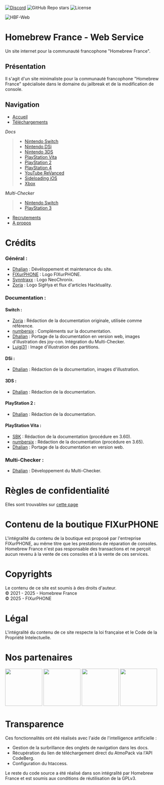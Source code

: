[![Discord](https://img.shields.io/discord/883623179979984896?logo=discord&label=Le%20Homebrew%20France)](https://discord.gg/le-homebrew-france-883623179979984896) ![GitHub Repo stars](https://img.shields.io/github/stars/homebrewfrance/homebrew-france.fr) ![License](https://img.shields.io/github/license/homebrewfrance/homebrew-france.fr)


![HBF-Web](https://cdn.homebrew-france.site/github/hbf-web.png)

# Homebrew France - Web Service
Un site internet pour la communauté francophone "Homebrew France".

## Présentation
Il s'agit d'un site minimaliste pour la communauté francophone "Homebrew France" spécialisée dans le domaine du jailbreak et de la modification de console.

## Navigation
- [Accueil](https://homebrew-france.fr)
- [Téléchargements](https://homebrew-france.fr/telechargements/)
  
*Docs*
> - [Nintendo Switch](https://docs.homebrew-france.fr/switch/)
> - [Nintendo DSi](https://docs.homebrew-france.fr/dsi/)
> - [Nintendo 3DS](https://homebrew-france.fr/3ds/)
> - [PlayStation Vita](https://docs.homebrew-france.fr/psvita)
> - [PlayStation 2](https://docs.homebrew-france.fr/ps2/)
> - [PlayStation 4](https://homebrew-france.fr/docs/ps4/)
> - [YouTube ReVanced](https://homebrew-france.fr/docs/revanced/)
> - [Sideloading iOS](https://homebrew-france.fr/docs/sideloading-ios/)
> - [Xbox](https://homebrew-france.fr/docs/xbox/)
  
*Multi-Checker*
> - [Nintendo Switch](https://homebrew-france.fr/multi-checker/switch/)
> - [PlayStation 3](https://homebrew-france.fr/multi-checker/ps3/)

- [Recrutements](https://homebrew-france.fr/devenir-helper/)
- [A propos](https://homebrew-france.fr/a-propos/)

# Crédits 
### Général : 
- [Dhalian](https://github.com/Dhalian) : Dévéloppement et maintenance du site.
- [FIXurPHONE](https://fixurphone.fr/) : Logo FIXurPHONE.
- [Synntraxx](https://github.com/Synntraxx) : Logo NeoChronix.
- [Zoria](https://github.com/THZoria) : Logo SigHya et flux d'articles Hacktuality.

### Documentation :
#### Switch :
- [Zoria](https://github.com/THZoria) : Rédaction de la documentation originale, utilisée comme référence.
- [numbersix]() : Compléments sur la documentation.
- [Dhalian](https://github.com/Dhalian) : Portage de la documentation en version web, images d'illustration des joy-con. Intégration du Multi-Checker.
- [Luigi31]() : Image d'illustration des partitions.

#### DSi :
- [Dhalian](https://github.com/Dhalian) : Rédaction de la documentation, images d'illustration.

#### 3DS : 
- [Dhalian](https://github.com/Dhalian) : Rédaction de la documentation.

#### PlayStation 2 : 
- [Dhalian](https://github.com/Dhalian) : Rédaction de la documentation.

#### PlayStation Vita : 
- [SBK]() : Rédaction de la documentation (procédure en 3.60).
- [numbersix]() : Rédaction de la documentation (procédure en 3.65).
- [Dhalian](https://github.com/Dhalian) : Portage de la documentation en version web.

### Multi-Checker : 
- [Dhalian](https://github.com/Dhalian) : Développement du Multi-Checker.

# Règles de confidentialité 
Elles sont trouvables sur [cette page](https://homebrew-france.fr/confidentialite)

# Contenu de la boutique FIXurPHONE
L'intégralité du contenu de la boutique est proposé par l'entreprise FIXurPHONE, au même titre que les prestations de réparation de consoles.\
Homebrew France n'est pas responsable des transactions et ne perçoit aucun revenu à la vente de ces consoles et à la vente de ces services.

# Copyrights
Le contenu de ce site est soumis à des droits d'auteur.\
© 2021 - 2025 - Homebrew France\
© 2025 - FIXurPHONE

# Légal
L'intégralité du contenu de ce site respecte la loi française et le Code de la Propriété Intelectuelle.

# Nos partenaires
<p float="left">
  <a href="https://discord.gg/sighya-454099185416011776"><img src="https://cdn.homebrew-france.site/partner/sighya.png" width="120" /></a>
  <a href="https://fixurphone.fr/"><img src="https://cdn.homebrew-france.site/partner/fixurphone.png" width="120" /></a>
  <a href="https://hacktuality.com/"><img src="https://cdn.homebrew-france.site/partner/hacktuality.png" width="120" /></a>
  <a href="https://luminix.app/site/"><img src="https://cdn.homebrew-france.site/partner/neochronix.png" width="120" /></a>
</p>

# Transparence
Ces fonctionnalités ont été réalisés avec l'aide de l'intelligence artificielle :
- Gestion de la surbrillance des onglets de navigation dans les docs. 
- Récupération du lien de téléchargement direct du AtmoPack via l'API CodeBerg.
- Configuration du htaccess.

Le reste du code source a été réalisé dans son intégralité par Homebrew France et est soumis aux conditions de réutilisation de la GPLv3. 
